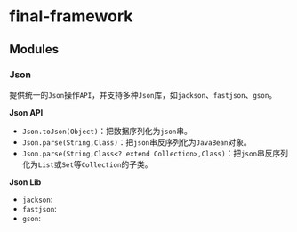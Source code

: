 # final-framework

## Modules

### Json

提供统一的`Json`操作`API`，并支持多种`Json`库，如`jackson`、`fastjson`、`gson`。

**Json API**

* `Json.toJson(Object)`：把数据序列化为`json`串。
* `Json.parse(String,Class)`：把`json`串反序列化为`JavaBean`对象。
* `Json.parse(String,Class<? extend Collection>,Class)`：把`json`串反序列化为`List`或`Set`等`Collection`的子类。

**Json Lib**

* `jackson`:
* `fastjson`:
* `gson`: